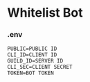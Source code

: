 # Whitelist Bot

### .env

```
PUBLIC=PUBLIC ID
CLI_ID=CLIENT ID
GUILD_ID=SERVER ID
CLI_SEC=CLIENT SECRET
TOKEN=BOT TOKEN
```
